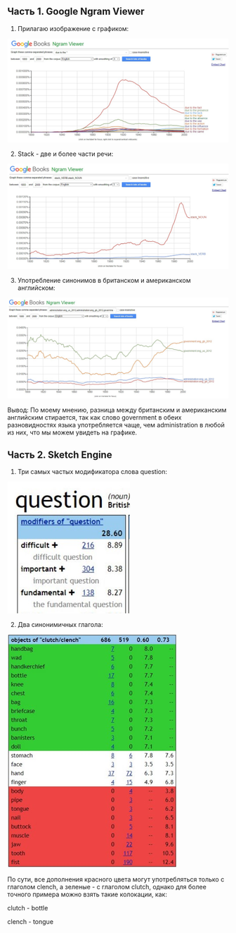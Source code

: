 ## Часть 1. Google Ngram Viewer

1. Прилагаю изображение с графиком:

![due](https://raw.githubusercontent.com/AnnaLipova/hw6/master/due%20to%20the.jpg)

2. Stack - две и более части речи:

![stack](https://raw.githubusercontent.com/AnnaLipova/hw6/master/stack.jpg)

3. Употребление синонимов в британском и американском английском:

![adm](https://raw.githubusercontent.com/AnnaLipova/hw6/master/правительство.jpg)

Вывод: По моему мнению, разница между британским и американским английским стирается, так как слово government в обеих разновидностях языка употребляется чаще, чем administration в любой из них, что мы можем увидеть на графике. 

## Часть 2. Sketch Engine

1. Три самых частых модификатора слова question:

![question](https://raw.githubusercontent.com/AnnaLipova/hw6/master/question.jpg)

2. Два синонимичных глагола:

![qq](https://raw.githubusercontent.com/AnnaLipova/hw6/master/objects%20clutch%20clench.jpg)

По сути, все дополнения красного цвета могут употребляться только с глаголом clench, а зеленые - с глаголом clutch, однако для более точного примера можно взять такие колокации, как:

clutch - bottle

clench - tongue
